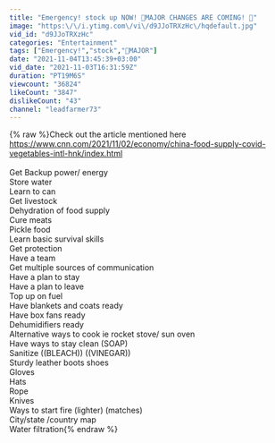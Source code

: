 ```yaml
---
title: "Emergency! stock up NOW! 🚨MAJOR CHANGES ARE COMING! 🚨"
image: "https:\/\/i.ytimg.com\/vi\/d9JJoTRXzHc\/hqdefault.jpg"
vid_id: "d9JJoTRXzHc"
categories: "Entertainment"
tags: ["Emergency!","stock","🚨MAJOR"]
date: "2021-11-04T13:45:39+03:00"
vid_date: "2021-11-03T16:31:59Z"
duration: "PT19M6S"
viewcount: "36824"
likeCount: "3847"
dislikeCount: "43"
channel: "leadfarmer73"
---
```

{% raw %}Check out the article mentioned here <a rel="nofollow" target="blank" href="https://www.cnn.com/2021/11/02/economy/china-food-supply-covid-vegetables-intl-hnk/index.html">https://www.cnn.com/2021/11/02/economy/china-food-supply-covid-vegetables-intl-hnk/index.html</a><br /><br />Get Backup power/ energy <br />Store water<br />Learn to can<br />Get livestock<br />Dehydration of food supply <br />Cure meats<br />Pickle food<br />Learn basic survival skills <br />Get protection <br />Have a team<br />Get multiple sources of communication <br />Have a plan to stay <br />Have a plan to leave<br />Top up on fuel<br />Have blankets and coats ready<br />Have box fans ready<br />Dehumidifiers ready<br />Alternative ways to cook ie rocket stove/ sun oven<br />Have ways to stay clean (SOAP)<br />Sanitize ((BLEACH)) ((VINEGAR))<br />Sturdy leather boots shoes<br />Gloves<br />Hats<br />Rope<br />Knives<br />Ways to start fire (lighter) (matches)<br />City/state /country map<br />Water filtration{% endraw %}
